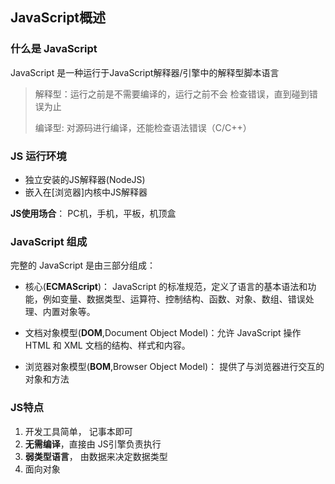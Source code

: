 ## JavaScript概述

### 什么是 JavaScript

JavaScript 是一种运行于JavaScript解释器/引擎中的解释型脚本语言

> 解释型：运行之前是不需要编译的，运行之前不会 检查错误，直到碰到错误为止
>
> 编译型: 对源码进行编译，还能检查语法错误（C/C++）









### **JS 运行环境**

- 独立安装的JS解释器(NodeJS)
- 嵌入在[浏览器]内核中JS解释器





**JS使用场合**： PC机，手机，平板，机顶盒



###  JavaScript 组成

完整的 JavaScript 是由三部分组成：

- 核心(**ECMAScript**)： JavaScript 的标准规范，定义了语言的基本语法和功能，例如变量、数据类型、运算符、控制结构、函数、对象、数组、错误处理、内置对象等。

- 文档对象模型(**DOM**,Document Object Model)：允许 JavaScript 操作 HTML 和 XML 文档的结构、样式和内容。

- 浏览器对象模型(**BOM**,Browser Object Model)：   提供了与浏览器进行交互的对象和方法



### JS特点

1. 开发工具简单， 记事本即可
2. **无需编译**，直接由 JS引擎负责执行
3. **弱类型语言**， 由数据来决定数据类型
4. 面向对象









